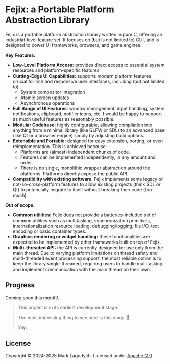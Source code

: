 # Fejix: a Portable Platform Abstraction Library

Fejix is a portable platform abstraction library written in pure C,
offering an industrial-level feature set.
It focuses on (but is not limited to) GUI, and is designed to power
UI frameworks, browsers, and game engines.

**Key Features:**
- **Low-Level Platform Access:**
    provides direct access to essential system resources and platform-specific
    features.
- **Cutting-Edge UI Capabilities:**
    supports modern platform features crucial for rich and responsive user
    interfaces, including (but not limited to):
    + System compositor integration
    + Atomic screen updates
    + Asynchronous operations
- **Full Range of UI Features**:
    window management, input handling, system notifications, clipboard,
    notifier icons, etc. I would be happy to support as much useful features as
    reasonably possible.
- **Modular Codebase:**
    highly configurable, allowing compilation into anything from a minimal
    library (like GLFW or SDL) to an advanced base (like Qt or a browser engine)
    simply by adjusting build options.
- **Extensible and Portable:**
    designed for easy extension, porting, or even reimplementation.
    This is achieved because:
    + Platforms are (almost) independent chunks of code.
    + Features can be implemented independently, in any amount and order.
    + There is no single, monolithic wrapper abstraction around the platforms.
        Platforms directly expose the public API.
- **Compatibility with existing software**:
    Fejix implements some legacy or not-so-cross-platform features to allow
    existing projects (think SDL or Qt) to potencially migrate to itself without
    breaking their code (too much).

**Out of scope:**
- **Common utilities:**
    Fejix does not provide a batteries-included set of common utilities such as
    multitasking, synchronization primitives, internationalization resource
    loading, debugging/logging, file I/O, text encoding or basic container types.
- **Graphics rendering or widget handling:**
    these functionalities are expected to be implemented by other frameworks
    built on top of Fejix.
- **Multi-threaded API:**
    the API is currently designed for use only from the main thread. Due to
    varying platform limitations on thread safety and multi-threaded event
    processing support, the most reliable option is to keep the library
    single-threaded, requiring users to handle multitasking and implement
    communication with the main thread on their own.

## Progress

Coming soon this month!..

> This project is in its earliest development stage.
>
> The most interesting thing to see here is this emoji: 🌸.
>
> Yay.


## License

Copyright © 2024-2025 Mark Lagodych.
Licensed under [Apache-2.0](./LICENSE.txt)
